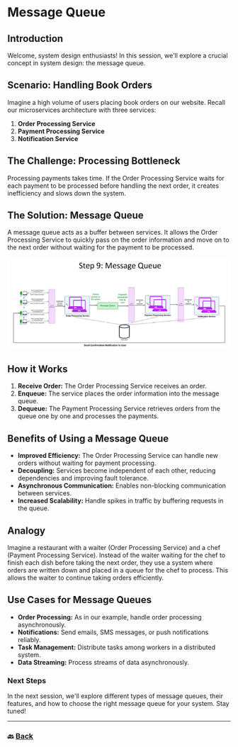 # **Message Queue**

## **Introduction**

Welcome, system design enthusiasts\! In this session, we'll explore a crucial concept in system design: the message queue.

## **Scenario: Handling Book Orders**

Imagine a high volume of users placing book orders on our website. Recall our microservices architecture with three services:

1. **Order Processing Service**  
2. **Payment Processing Service**  
3. **Notification Service**

## **The Challenge: Processing Bottleneck**

Processing payments takes time. If the Order Processing Service waits for each payment to be processed before handling the next order, it creates inefficiency and slows down the system.

## **The Solution: Message Queue**

A message queue acts as a buffer between services. It allows the Order Processing Service to quickly pass on the order information and move on to the next order without waiting for the payment to be processed.

![10.png](img/10.png)

## **How it Works**

1. **Receive Order:** The Order Processing Service receives an order.  
2. **Enqueue:** The service places the order information into the message queue.  
3. **Dequeue:** The Payment Processing Service retrieves orders from the queue one by one and processes the payments.

## **Benefits of Using a Message Queue**

* **Improved Efficiency:** The Order Processing Service can handle new orders without waiting for payment processing.  
* **Decoupling:** Services become independent of each other, reducing dependencies and improving fault tolerance.  
* **Asynchronous Communication:** Enables non-blocking communication between services.  
* **Increased Scalability:** Handle spikes in traffic by buffering requests in the queue.

## **Analogy**

Imagine a restaurant with a waiter (Order Processing Service) and a chef (Payment Processing Service). Instead of the waiter waiting for the chef to finish each dish before taking the next order, they use a system where orders are written down and placed in a queue for the chef to process. This allows the waiter to continue taking orders efficiently.

## **Use Cases for Message Queues**

* **Order Processing:** As in our example, handle order processing asynchronously.  
* **Notifications:** Send emails, SMS messages, or push notifications reliably.  
* **Task Management:** Distribute tasks among workers in a distributed system.  
* **Data Streaming:** Process streams of data asynchronously.

### **Next Steps**

In the next session, we'll explore different types of message queues, their features, and how to choose the right message queue for your system. Stay tuned\!

---

### 🔙 [Back](../README.md)